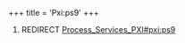 +++
title = 'Pxi:ps9'
+++

1.  REDIRECT
    [Process_Services_PXI#pxi:ps9](Process_Services_PXI#pxips9 "wikilink")
